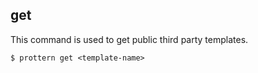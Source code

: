## get

This command is used to get public third party templates.

```command
$ prottern get <template-name>
```